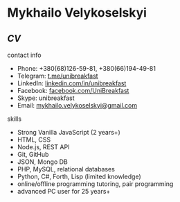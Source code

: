 # Mykhailo Velykoselskyi
## *CV*
contact info
* Phone: +380(68)126-59-81, +380(66)194-49-81
* Telegram: [t.me/unibreakfast](https://t.me/unibreakfast)
* LinkedIn: [linkedin.com/in/unibreakfast](https://www.linkedin.com/in/unibreakfast)
* Facebook: [facebook.com/UniBreakfast](https://facebook.com/UniBreakfast)
* Skype: unibreakfast
* Email: mykhailo.velykoselskyi@gmail.com

skills
* Strong Vanilla JavaScript (2 years+)
* HTML, CSS
* Node.js, REST API
* Git, GitHub
* JSON, Mongo DB
* PHP, MySQL, relational databases
* Python, C#, Forth, Lisp (limited knowledge)
* online/offline programming tutoring, pair programming
* advanced PC user for 25 years+
